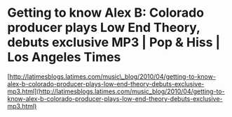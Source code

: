 <!--
id: 556280134
link: http://tumblr.atmos.org/post/556280134/getting-to-know-alex-b-colorado-producer-plays-low-end
slug: getting-to-know-alex-b-colorado-producer-plays-low-end
date: Wed Apr 28 2010 10:27:14 GMT-0700 (PDT)
publish: 2010-04-028
tags: 
title: Getting to know Alex B: Colorado producer plays Low End Theory, debuts exclusive MP3 | Pop & Hiss | Los Angeles Times
-->


Getting to know Alex B: Colorado producer plays Low End Theory, debuts exclusive MP3 | Pop & Hiss | Los Angeles Times
=====================================================================================================================

[http://latimesblogs.latimes.com/music\_blog/2010/04/getting-to-know-alex-b-colorado-producer-plays-low-end-theory-debuts-exclusive-mp3.html](http://latimesblogs.latimes.com/music_blog/2010/04/getting-to-know-alex-b-colorado-producer-plays-low-end-theory-debuts-exclusive-mp3.html)

